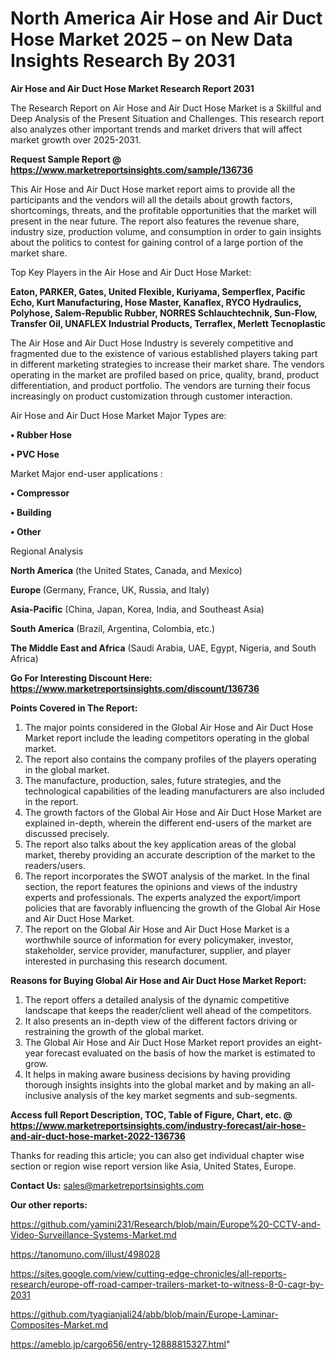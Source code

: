 # North America Air Hose and Air Duct Hose Market 2025 – on New Data Insights Research By 2031

<strong>Air Hose and Air Duct Hose Market Research Report 2031</strong>

The Research Report on Air Hose and Air Duct Hose Market is a Skillful and Deep Analysis of the Present Situation and Challenges. This research report also analyzes other important trends and market drivers that will affect market growth over 2025-2031.

<strong>Request Sample Report @ <a href=https://www.marketreportsinsights.com/sample/136736>https://www.marketreportsinsights.com/sample/136736</a></strong>

This Air Hose and Air Duct Hose market report aims to provide all the participants and the vendors will all the details about growth factors, shortcomings, threats, and the profitable opportunities that the market will present in the near future. The report also features the revenue share, industry size, production volume, and consumption in order to gain insights about the politics to contest for gaining control of a large portion of the market share.

Top Key Players in the Air Hose and Air Duct Hose Market:

<strong>Eaton, PARKER, Gates, United Flexible, Kuriyama, Semperflex, Pacific Echo, Kurt Manufacturing, Hose Master, Kanaflex, RYCO Hydraulics, Polyhose, Salem-Republic Rubber, NORRES Schlauchtechnik, Sun-Flow, Transfer Oil, UNAFLEX Industrial Products, Terraflex, Merlett Tecnoplastic</strong>

The Air Hose and Air Duct Hose Industry is severely competitive and fragmented due to the existence of various established players taking part in different marketing strategies to increase their market share. The vendors operating in the market are profiled based on price, quality, brand, product differentiation, and product portfolio. The vendors are turning their focus increasingly on product customization through customer interaction.

Air Hose and Air Duct Hose Market Major Types are:

<strong>• Rubber Hose

• PVC Hose</strong>

Market Major end-user applications :

<strong>• Compressor

• Building

• Other</strong>

Regional Analysis

</u><strong><b>North America</b></strong> (the United States, Canada, and Mexico)

<strong><b>Europe </b></strong>(Germany, France, UK, Russia, and Italy)

<strong><b>Asia-Pacific</b></strong> (China, Japan, Korea, India, and Southeast Asia)

<strong><b>South America</b></strong> (Brazil, Argentina, Colombia, etc.)

<strong><b>The Middle East and Africa</b></strong> (Saudi Arabia, UAE, Egypt, Nigeria, and South Africa)

<strong>Go For Interesting Discount Here: <a href=https://www.marketreportsinsights.com/discount/136736>https://www.marketreportsinsights.com/discount/136736</a></strong>

<strong>Points Covered in The Report:</strong>
<ol>
  <li>The major points considered in the Global Air Hose and Air Duct Hose Market report include the leading competitors operating in the global market.</li>
  <li>The report also contains the company profiles of the players operating in the global market.</li>
  <li>The manufacture, production, sales, future strategies, and the technological capabilities of the leading manufacturers are also included in the report.</li>
  <li>The growth factors of the Global Air Hose and Air Duct Hose Market are explained in-depth, wherein the different end-users of the market are discussed precisely.</li>
  <li>The report also talks about the key application areas of the global market, thereby providing an accurate description of the market to the readers/users.</li>
  <li>The report incorporates the SWOT analysis of the market. In the final section, the report features the opinions and views of the industry experts and professionals. The experts analyzed the export/import policies that are favorably influencing the growth of the Global Air Hose and Air Duct Hose Market.</li>
  <li>The report on the Global Air Hose and Air Duct Hose Market is a worthwhile source of information for every policymaker, investor, stakeholder, service provider, manufacturer, supplier, and player interested in purchasing this research document.</li>
</ol>
<strong>Reasons for Buying Global Air Hose and Air Duct Hose Market Report:</strong>

<ol>
  <li>The report offers a detailed analysis of the dynamic competitive landscape that keeps the reader/client well ahead of the competitors.</li>
  <li>It also presents an in-depth view of the different factors driving or restraining the growth of the global market.</li>
  <li>The Global Air Hose and Air Duct Hose Market report provides an eight-year forecast evaluated on the basis of how the market is estimated to grow.</li>
  <li>It helps in making aware business decisions by having providing thorough insights insights into the global market and by making an all-inclusive analysis of the key market segments and sub-segments.</li>
</ol>
<strong>Access full Report Description, TOC, Table of Figure, Chart, etc. @ <a href=https://www.marketreportsinsights.com/industry-forecast/air-hose-and-air-duct-hose-market-2022-136736>https://www.marketreportsinsights.com/industry-forecast/air-hose-and-air-duct-hose-market-2022-136736</a></strong>


Thanks for reading this article; you can also get individual chapter wise section or region wise report version like Asia, United States, Europe.

<strong>Contact Us:</strong>
sales@marketreportsinsights.com

<strong>Our other reports:</strong>

<a href=https://github.com/yamini231/Research/blob/main/Europe%20-CCTV-and-Video-Surveillance-Systems-Market.md>https://github.com/yamini231/Research/blob/main/Europe%20-CCTV-and-Video-Surveillance-Systems-Market.md</a>

<a href=https://tanomuno.com/illust/498028>https://tanomuno.com/illust/498028</a>

<a href=https://sites.google.com/view/cutting-edge-chronicles/all-reports-research/europe-off-road-camper-trailers-market-to-witness-8-0-cagr-by-2031>https://sites.google.com/view/cutting-edge-chronicles/all-reports-research/europe-off-road-camper-trailers-market-to-witness-8-0-cagr-by-2031</a>

<a href=https://github.com/tyagianjali24/abb/blob/main/Europe-Laminar-Composites-Market.md>https://github.com/tyagianjali24/abb/blob/main/Europe-Laminar-Composites-Market.md</a>

<a href=https://ameblo.jp/cargo656/entry-12888815327.html>https://ameblo.jp/cargo656/entry-12888815327.html</a>"
